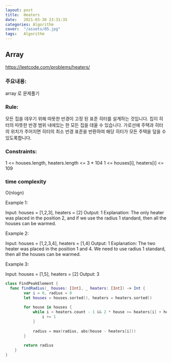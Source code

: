 ```yaml
---
layout: post
title:  Heaters
date:   2021-03-30 23:31:35
categories: Algorithm
cover:  "/assets/05.jpg"
tags:   Algorithm
---
```



## Array
https://leetcode.com/problems/heaters/


### 주요내용: 
array 로 문제풀기

### Rule:
모든 집을 데우기 위해 따뜻한 반경이 고정 된 표준 히터를 설계하는 것입니다.
집이 히터의 따뜻한 반경 범위 내에있는 한 모든 집을 데울 수 있습니다.
가로선에 주택과 히터의 위치가 주어지면 히터의 최소 반경 표준을 반환하여 해당 히터가 모든 주택을 덮을 수 있도록합니다.

### Constraints:
1 <= houses.length, heaters.length <= 3 * 104
1 <= houses[i], heaters[i] <= 109

### time complexity
O(nlogn)

Example 1:

Input: houses = [1,2,3], heaters = [2]
Output: 1
Explanation: The only heater was placed in the position 2, and if we use the radius 1 standard, then all the houses can be warmed.

Example 2:

Input: houses = [1,2,3,4], heaters = [1,4]
Output: 1
Explanation: The two heater was placed in the position 1 and 4. We need to use radius 1 standard, then all the houses can be warmed.

Example 3:

Input: houses = [1,5], heaters = [2]
Output: 3

```swift
class FindPeakElement {
  func findRadius(_ houses: [Int], _ heaters: [Int]) -> Int {
        var i = 0, radius = 0
        let houses = houses.sorted(), heaters = heaters.sorted()
        
        for house in houses {
            while i < heaters.count - 1 && 2 * house >= heaters[i] + heaters[i + 1]  {
                i += 1
            }
            
            radius = max(radius, abs(house - heaters[i]))
        }
        
        return radius
    }
}
```
